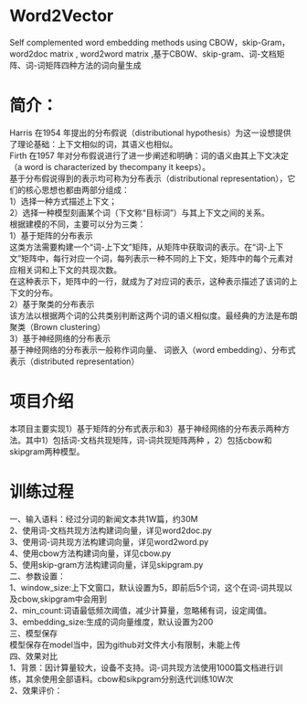 #  Word2Vector  
Self complemented word embedding methods using CBOW，skip-Gram，word2doc matrix , word2word matrix ,基于CBOW、skip-gram、词-文档矩阵、词-词矩阵四种方法的词向量生成
# 简介：   
Harris 在1954 年提出的分布假说（distributional hypothesis）为这一设想提供了理论基础：上下文相似的词，其语义也相似。  
Firth 在1957 年对分布假说进行了进一步阐述和明确：词的语义由其上下文决定（a word is characterized by thecompany it keeps）。  
基于分布假说得到的表示均可称为分布表示（distributional representation），它们的核心思想也都由两部分组成：  
1）选择一种方式描述上下文；  
2）选择一种模型刻画某个词（下文称“目标词”）与其上下文之间的关系。  
根据建模的不同，主要可以分为三类：  
1）基于矩阵的分布表示  
这类方法需要构建一个“词-上下文”矩阵，从矩阵中获取词的表示。在“词-上下文”矩阵中，每行对应一个词，每列表示一种不同的上下文，矩阵中的每个元素对应相关词和上下文的共现次数。  
在这种表示下，矩阵中的一行，就成为了对应词的表示，这种表示描述了该词的上下文的分布。  
2）基于聚类的分布表示  
该方法以根据两个词的公共类别判断这两个词的语义相似度。最经典的方法是布朗聚类（Brown clustering）  
3）基于神经网络的分布表示  
基于神经网络的分布表示一般称作词向量、 词嵌入（word embedding）、分布式表示（distributed representation）  
# 项目介绍  
本项目主要实现1）基于矩阵的分布式表示和3）基于神经网络的分布表示两种方法。其中1）包括词-文档共现矩阵，词-词共现矩阵两种 ，2）包括cbow和skipgram两种模型。  
# 训练过程
一、输入语料：经过分词的新闻文本共1W篇，约30M  
2、使用词-文档共现方法构建词向量，详见word2doc.py  
3、使用词-词共现方法构建词向量，详见word2word.py  
4、使用cbow方法构建词向量，详见cbow.py  
5、使用skip-gram方法构建词向量，详见skipgram.py  
二、参数设置：  
1、window_size:上下文窗口，默认设置为5，即前后5个词，这个在词-词共现以及cbow,skipgram中会用到  
2、min_count:词语最低频次阈值，减少计算量，忽略稀有词，设定阈值。  
3、embedding_size:生成的词向量维度，默认设置为200  
三、模型保存  
模型保存在model当中，因为github对文件大小有限制，未能上传  
四、效果对比  
1、背景：因计算量较大，设备不支持。词-词共现方法使用1000篇文档进行训练，其余使用全部语料。cbow和sikpgram分别迭代训练10W次  
2、效果评价：  


